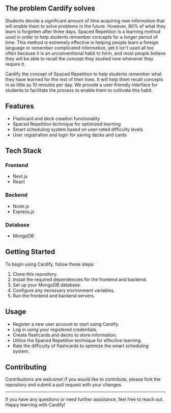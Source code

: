 ## The problem Cardify solves
Students devote a significant amount of time acquiring new information that will enable them to solve problems in the future. However, 80% of what they learn is forgotten after three days. Spaced Repetition is a learning method used in order to help students remember concepts for a longer period of time. This method is extremely effective in helping people learn a foreign language or remember complicated information, yet it isn't used all too often because it is an unconventional habit to form, and most people believe they will be able to recall the concept they studied now whenever they require it.

Cardify the concept of Spaced Repetition to help students remember what they have learned for the rest of their lives. It will help them recall concepts in as little as 10 minutes per day. We provide a user-friendly interface for students to facilitate the process to enable them to cultivate this habit.

Features
--------

-   Flashcard and deck creation functionality
-   Spaced Repetition technique for optimized learning
-   Smart scheduling system based on user-rated difficulty levels
-   User registration and login for saving decks and cards

Tech Stack
----------

### Frontend

-   Next.js
-   React

### Backend

-   Node.js
-   Express.js

### Database

-   MongoDB

Getting Started
---------------

To begin using Cardify, follow these steps:

1.  Clone this repository.
2.  Install the required dependencies for the frontend and backend.
3.  Set up your MongoDB database.
4.  Configure any necessary environment variables.
5.  Run the frontend and backend servers.

Usage
-----

-   Register a new user account to start using Cardify.
-   Log in using your registered credentials.
-   Create flashcards and decks to store information.
-   Utilize the Spaced Repetition technique for effective learning.
-   Rate the difficulty of flashcards to optimize the smart scheduling system.

Contributing
------------

Contributions are welcome! If you would like to contribute, please fork the repository and submit a pull request with your changes.

* * * * *

If you have any questions or need further assistance, feel free to reach out. Happy learning with Cardify!
